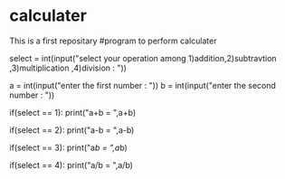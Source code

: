 # calculater
This is a first repositary
#program to perform calculater

select  = int(input("select your operation among  1)addition,2)subtravtion ,3)multiplication ,4)division    :  "))

a = int(input("enter the first number : "))
b = int(input("enter the second number : "))

if(select == 1):
    print("a+b = ",a+b)
    
if(select == 2):
    print("a-b = ",a-b)    
                    
if(select == 3):
    print("a*b = ",a*b)

if(select == 4):
    print("a/b = ",a/b)
